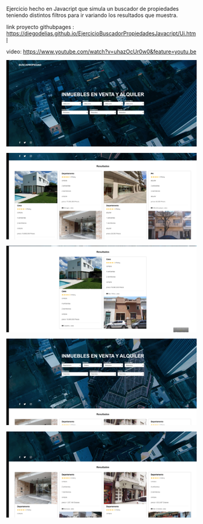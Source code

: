 Ejercicio hecho en Javacript que simula un buscador de propiedades teniendo distintos filtros para ir variando los resultados que muestra.

link proyecto githubpages : https://diegodelias.github.io/EjercicioBuscadorPropiedadesJavacript/Ui.html

video: https://www.youtube.com/watch?v=uhazOcUr0w0&feature=youtu.be

![](img/uno.jpg)

![](img/dos.jpg)

![](img/tres.jpg)

![](img/cuatro.jpg)

![](img/cinco.jpg)
